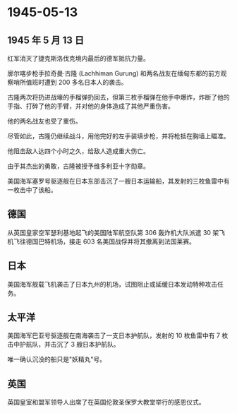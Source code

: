# 1945-05-13

## 1945 年 5 月 13 日

红军消灭了捷克斯洛伐克境内最后的德军抵抗力量。

廓尔喀步枪手拉奇曼·古隆 (Lachhiman Gurung)
和两名战友在缅甸东都的前方观察哨所值班时遭到 200 多名日本人的袭击。

古隆两次将扔进战壕的手榴弹扔回去，但第三枚手榴弹在他手中爆炸，炸断了他的手指、打碎了他的手臂，并对他的身体造成了其他严重伤害。

他的两名战友也受了重伤。

尽管如此，古隆仍继续战斗，用他完好的左手装填步枪，并将枪抵在胸墙上瞄准。

他阻击敌人达四个小时之久，给敌人造成重大伤亡。

由于其杰出的勇敢，古隆被授予维多利亚十字勋章。

美国海军塞罗号驱逐舰在日本东部击沉了一艘日本运输船，其发射的三枚鱼雷中有一枚击中了该船。

## 德国

从英国皇家空军瑟利基地起飞的美国陆军航空队第 306 轰炸机大队派遣 30
架飞机飞往德国巴特机场，接走 603 名美国战俘并将其撤离到法国莱赛。

## 日本

美国海军舰载飞机袭击了日本九州的机场，试图阻止或延缓日本发动特种攻击任务。

## 太平洋

美国海军巴亚号驱逐舰在南海袭击了一支日本护航队，发射的 10 枚鱼雷中有 7
枚击中护航队，并击沉了 3 艘日本护航队。

唯一确认沉没的船只是"妖精丸"号。

## 英国

英国皇室和盟军领导人出席了在英国伦敦圣保罗大教堂举行的感恩仪式。

